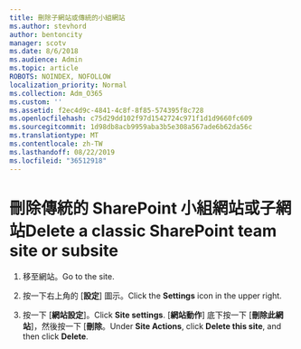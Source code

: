 ```yaml
---
title: 刪除子網站或傳統的小組網站
ms.author: stevhord
author: bentoncity
manager: scotv
ms.date: 8/6/2018
ms.audience: Admin
ms.topic: article
ROBOTS: NOINDEX, NOFOLLOW
localization_priority: Normal
ms.collection: Adm_O365
ms.custom: ''
ms.assetid: f2ec4d9c-4841-4c8f-8f85-574395f8c728
ms.openlocfilehash: c75d29dd102f97d1542724c971f1d1d9660fc609
ms.sourcegitcommit: 1d98db8acb9959aba3b5e308a567ade6b62da56c
ms.translationtype: MT
ms.contentlocale: zh-TW
ms.lasthandoff: 08/22/2019
ms.locfileid: "36512918"
---
```

# <a name="delete-a-classic-sharepoint-team-site-or-subsite"></a><span data-ttu-id="1d2bc-102">刪除傳統的 SharePoint 小組網站或子網站</span><span class="sxs-lookup"><span data-stu-id="1d2bc-102">Delete a classic SharePoint team site or subsite</span></span>

1. <span data-ttu-id="1d2bc-103">移至網站。</span><span class="sxs-lookup"><span data-stu-id="1d2bc-103">Go to the site.</span></span>
    
2. <span data-ttu-id="1d2bc-104">按一下右上角的 [**設定**] 圖示。</span><span class="sxs-lookup"><span data-stu-id="1d2bc-104">Click the **Settings** icon in the upper right.</span></span> 
    
3. <span data-ttu-id="1d2bc-105">按一下 [**網站設定**]。</span><span class="sxs-lookup"><span data-stu-id="1d2bc-105">Click **Site settings**.</span></span> <span data-ttu-id="1d2bc-106">[**網站動作**] 底下按一下 [**刪除此網站**]，然後按一下 [**刪除**。</span><span class="sxs-lookup"><span data-stu-id="1d2bc-106">Under **Site Actions**, click **Delete this site**, and then click **Delete**.</span></span>
    

